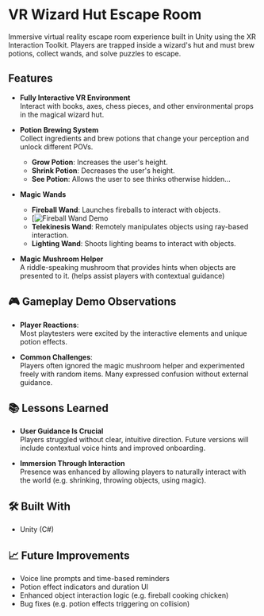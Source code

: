 # VR Wizard Hut Escape Room 

Immersive virtual reality escape room experience built in Unity using the XR Interaction Toolkit. Players are trapped inside a wizard's hut and must brew potions, collect wands, and solve puzzles to escape.

## Features

- **Fully Interactive VR Environment**  
  Interact with books, axes, chess pieces, and other environmental props in the magical wizard hut.

- **Potion Brewing System**  
  Collect ingredients and brew potions that change your perception and unlock different POVs.
  - **Grow Potion**: Increases the user's height.  
  - **Shrink Potion**: Decreases the user's height.
  - **See Potion**: Allows the user to see thinks otherwise hidden...  

- **Magic Wands**  
  - **Fireball Wand**: Launches fireballs to interact with objects.
  - [![Fireball Wand Demo](https://www.youtube.com/shorts/3K1o4zvmsaw)
  - **Telekinesis Wand**: Remotely manipulates objects using ray-based interaction.
  - **Lighting Wand**: Shoots lighting beams to interact with objects.  

- **Magic Mushroom Helper**  
  A riddle-speaking mushroom that provides hints when objects are presented to it. (helps assist players with contextual guidance)

## 🎮 Gameplay Demo Observations

- **Player Reactions**:  
  Most playtesters were excited by the interactive elements and unique potion effects.

- **Common Challenges**:  
  Players often ignored the magic mushroom helper and experimented freely with random items. Many expressed confusion without external guidance.

## 📚 Lessons Learned

- **User Guidance Is Crucial**  
  Players struggled without clear, intuitive direction. Future versions will include contextual voice hints and improved onboarding.

- **Immersion Through Interaction**  
  Presence was enhanced by allowing players to naturally interact with the world (e.g. shrinking, throwing objects, using magic).

## 🛠️ Built With

- Unity (C#)

## 📈 Future Improvements

- Voice line prompts and time-based reminders
- Potion effect indicators and duration UI
- Enhanced object interaction logic (e.g. fireball cooking chicken)
- Bug fixes (e.g. potion effects triggering on collision)
